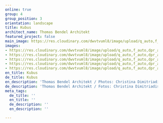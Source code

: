 ```yaml
---
online: true
group: 4
group_position: 3
orientation: landscape
title: Kubus
architect_name: Thomas Bendel Architekt
featured_project: false
main_image: https://res.cloudinary.com/dwvtvuml8/image/upload/q_auto,f_auto,dpr_auto/v1613736608/Kochinsel-Kueche-Einbauschrank-lila-weiss-lackiert_xr75zw.jpg
images:
- https://res.cloudinary.com/dwvtvuml8/image/upload/q_auto,f_auto,dpr_auto/v1613736625/Kueche-Einbauschrank-lila-weiss-lackiert_v1ysce.jpg
- https://res.cloudinary.com/dwvtvuml8/image/upload/q_auto,f_auto,dpr_auto/v1613736626/Schlafzimmer-Einbauschrank_rouqly.jpg
- https://res.cloudinary.com/dwvtvuml8/image/upload/q_auto,f_auto,dpr_auto/v1613736625/Einbauschrank-Homeoffice_p4jctf.jpg
- https://res.cloudinary.com/dwvtvuml8/image/upload/q_auto,f_auto,dpr_auto/v1613736625/Einbaukueche-Einbauschrank-lila-weiss-lackiert_d6d7vs.jpg
- https://res.cloudinary.com/dwvtvuml8/image/upload/q_auto,f_auto,dpr_auto/v1613736625/Badezimmer-Waschtisch-weiss-Einbauschrank_i45nsv.jpg
en_title: Kubus
de_title: Kubus
en_description: 'Thomas Bendel Architekt / Photos: Christina Dimitriadis'
de_description: 'Thomas Bendel Architekt / Fotos: Christina Dimitriadis'
meta_tags:
  de_title: ''
  en_title: ''
  de_description: ''
  en_description: ''

---
```

